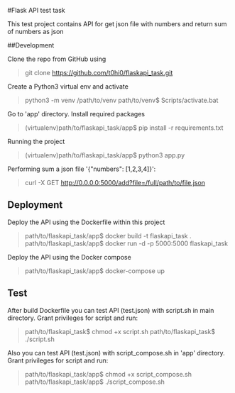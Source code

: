 #Flask API test task

This test project contains API for get json file with numbers and return sum of numbers as json

##Development

Clone the repo from GitHub using
> git clone https://github.com/t0hi0/flaskapi_task.git

Create a Python3 virtual env and activate
> python3 -m venv /path/to/venv
> path/to/venv$ Scripts/activate.bat

Go to 'app' directory. Install required packages
> (virtualenv)path/to/flaskapi_task/app$ pip install -r requirements.txt

Running the project
> (virtualenv)path/to/flaskapi_task/app$ python3 app.py

Performing sum a json file '{"numbers": [1,2,3,4]}':
> curl -X GET http://0.0.0.0:5000/add?file=/full/path/to/file.json

## Deployment
Deploy the API using the Dockerfile within this project

> path/to/flaskapi_task/app$ docker build -t flaskapi_task .
> path/to/flaskapi_task/app$ docker run -d -p 5000:5000 flaskapi_task

Deploy the API using the Docker compose 
> path/to/flaskapi_task/app$ docker-compose up

## Test
After build Dockerfile you can test API (test.json) with script.sh in main directory. Grant privileges for script and run: 
> path/to/flaskapi_task$ chmod +x script.sh
> path/to/flaskapi_task$ ./script.sh

Also you can test API (test.json) with script_compose.sh in 'app' directory. Grant privileges for script and run: 
> path/to/flaskapi_task/app$ chmod +x script_compose.sh
> path/to/flaskapi_task/app$ ./script_compose.sh
